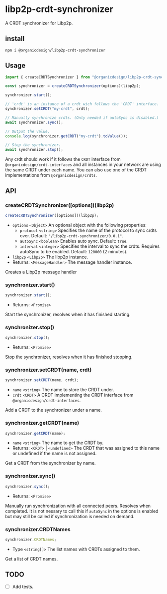 # libp2p-crdt-synchronizer

A CRDT synchronizer for Libp2p.

## install

```
npm i @organicdesign/libp2p-crdt-synchronizer
```

## Usage

```javascript
import { createCRDTSynchronizer } from "@organicdesign/libp2p-crdt-synchronizer";

const synchronizer = createCRDTSynchronizer(options)(libp2p);

synchronizer.start();

// 'crdt' is an instance of a crdt wich follows the 'CRDT' interface.
synchronizer.setCRDT("my-crdt", crdt);

// Manually synchronize crdts. (Only needed if autoSync is disabled.)
await synchronizer.sync();

// Output the value,
console.log(synchronizer.getCRDT("my-crdt").toValue());

// Stop the synchronizer.
await synchronizer.stop();
```

Any crdt should work if it follows the `CRDT` interface from `@organicdesign/crdt-interfaces` and all instances in your network are using the same CRDT under each name. You can also use one of the CRDT implementations from `@organicdesign/crdts`.

## API

### createCRDTSynchronizer([options])(libp2p)

```javascript
createCRDTSynchronizer([options])(libp2p);
```

- `options` `<Object>` An optional object with the following properties:
  - `protocol` `<string>` Specifies the name of the protocol to sync crdts over. Default: `"/libp2p-crdt-synchronizer/0.0.1"`.
  - `autoSync` `<boolean>` Enables auto sync. Default: `true`.
  - `interval` `<integer>` Specifies the interval to sync the crdts. Requires autoSync to be enabled. Default: `120000` (2 minutes).
- `libp2p` `<Libp2p>` The libp2p instance.
- Returns: `<MessageHandler>` The message handler instance.

Creates a Libp2p message handler

### synchronizer.start()

```javascript
synchronizer.start();
```

- Returns: `<Promise>`

Start the synchronizer, resolves when it has finished starting.

### synchronizer.stop()

```javascript
synchronizer.stop();
```

- Returns: `<Promise>`

Stop the synchronizer, resolves when it has finished stopping.

### synchronizer.setCRDT(name, crdt)

```javascript
synchronizer.setCRDT(name, crdt);
```

- `name` `<string>` The name to store the CRDT under.
- `crdt` `<CRDT>` A CRDT implementing the CRDT interface from `@organicdesign/crdt-interfaces`.

Add a CRDT to the synchronizer under a name.

### synchronizer.getCRDT(name)

```javascript
synchronizer.getCRDT(name);
```

- `name` `<string>` The name to get the CRDT by.
- Returns: `<CRDT>` | `<undefined>` The CRDT that was assigned to this name or undefined if the name is not assigned.

Get a CRDT from the synchronizer by name.

### synchronizer.sync()

```javascript
synchronizer.sync();
```

- Returns: `<Promise>`

Manually run synchronization with all connected peers. Resolves when completed. It is not nessary to call this if `autoSync` in the options is enabled but may still be called if synchronization is needed on demand.

### synchronizer.CRDTNames

```javascript
synchronizer.CRDTNames;
```

- Type `<string[]>` The list names with CRDTs assigned to them.

Get a list of CRDT names.

## TODO

- [ ] Add tests.
